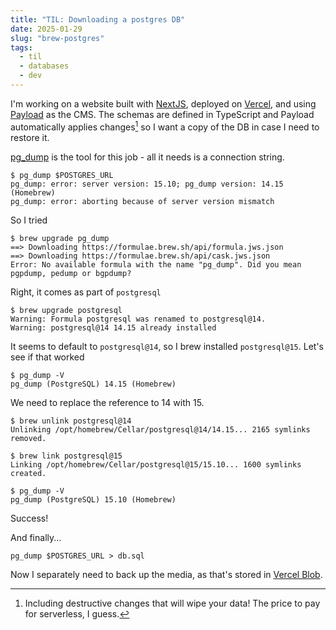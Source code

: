 ```yaml
---
title: "TIL: Downloading a postgres DB"
date: 2025-01-29
slug: "brew-postgres"
tags:
  - til
  - databases
  - dev
---
```


I'm working on a website built with [NextJS](https://nextjs.org/), deployed on [Vercel](https://vercel.com), and using [Payload](https://payloadcms.com/) as the CMS. The schemas are defined in TypeScript and Payload automatically applies changes[^danger] so I want a copy of the DB in case I need to restore it.

[pg_dump](https://www.postgresql.org/docs/current/app-pgdump.html) is the tool for this job - all it needs is a connection string.

```
$ pg_dump $POSTGRES_URL
pg_dump: error: server version: 15.10; pg_dump version: 14.15 (Homebrew)
pg_dump: error: aborting because of server version mismatch
```

So I tried
```
$ brew upgrade pg_dump   
==> Downloading https://formulae.brew.sh/api/formula.jws.json
==> Downloading https://formulae.brew.sh/api/cask.jws.json
Error: No available formula with the name "pg_dump". Did you mean pgpdump, pedump or bgpdump?
```

Right, it comes as part of `postgresql`
```
$ brew upgrade postgresql
Warning: Formula postgresql was renamed to postgresql@14.
Warning: postgresql@14 14.15 already installed
```

It seems to default to `postgresql@14`, so I brew installed `postgresql@15`. Let's see if that worked

```
$ pg_dump -V
pg_dump (PostgreSQL) 14.15 (Homebrew)
```

We need to replace the reference to 14 with 15.
```
$ brew unlink postgresql@14
Unlinking /opt/homebrew/Cellar/postgresql@14/14.15... 2165 symlinks removed.

$ brew link postgresql@15
Linking /opt/homebrew/Cellar/postgresql@15/15.10... 1600 symlinks created.

$ pg_dump -V
pg_dump (PostgreSQL) 15.10 (Homebrew)
```
Success!

And finally...
```
pg_dump $POSTGRES_URL > db.sql
```

Now I separately need to back up the media, as that's stored in [Vercel Blob](https://vercel.com/docs/storage/vercel-blob).

[^danger]: Including destructive changes that will wipe your data! The price to pay for serverless, I guess.